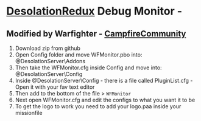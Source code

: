 
# [DesolationRedux](http://desolationredux.com) Debug Monitor -

## Modified by Warfighter - [CampfireCommunity](http://campfirecommunity.dk/)

1) Download zip from github
2) Open Config folder and move WFMonitor.pbo into: @DesolationServer\Addons
3) Then take the WFMonitor.cfg inside Config and move into: @DesolationServer\Config
4) Inside @DesolationServer\Config - there is a file called PluginList.cfg - Open it with your fav text editor
5) Then add to the bottom of the file > ``` WFMonitor ```
6) Next open WFMonitor.cfg and edit the configs to what you want it to be
7) To get the logo to work you need to add your logo.paa inside your missionfile
